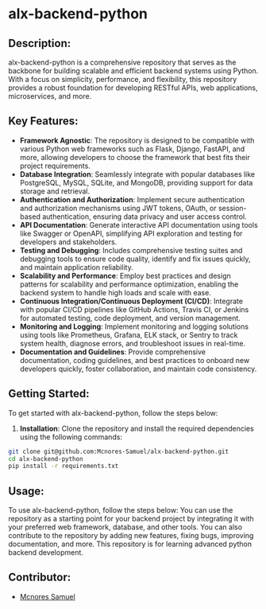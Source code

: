 # alx-backend-python

## Description:
alx-backend-python is a comprehensive repository that serves as the backbone for building scalable and efficient backend systems using Python. With a focus on simplicity, performance, and flexibility, this repository provides a robust foundation for developing RESTful APIs, web applications, microservices, and more.

## Key Features:

- **Framework Agnostic**: The repository is designed to be compatible with various Python web frameworks such as Flask, Django, FastAPI, and more, allowing developers to choose the framework that best fits their project requirements.
- **Database Integration**: Seamlessly integrate with popular databases like PostgreSQL, MySQL, SQLite, and MongoDB, providing support for data storage and retrieval.
- **Authentication and Authorization**: Implement secure authentication and authorization mechanisms using JWT tokens, OAuth, or session-based authentication, ensuring data privacy and user access control.
- **API Documentation**: Generate interactive API documentation using tools like Swagger or OpenAPI, simplifying API exploration and testing for developers and stakeholders.
- **Testing and Debugging**: Includes comprehensive testing suites and debugging tools to ensure code quality, identify and fix issues quickly, and maintain application reliability.
- **Scalability and Performance**: Employ best practices and design patterns for scalability and performance optimization, enabling the backend system to handle high loads and scale with ease.
- **Continuous Integration/Continuous Deployment (CI/CD)**: Integrate with popular CI/CD pipelines like GitHub Actions, Travis CI, or Jenkins for automated testing, code deployment, and version management.
- **Monitoring and Logging**: Implement monitoring and logging solutions using tools like Prometheus, Grafana, ELK stack, or Sentry to track system health, diagnose errors, and troubleshoot issues in real-time.
- **Documentation and Guidelines**: Provide comprehensive documentation, coding guidelines, and best practices to onboard new developers quickly, foster collaboration, and maintain code consistency.

## Getting Started:

To get started with alx-backend-python, follow the steps below:

1. **Installation**: Clone the repository and install the required dependencies using the following commands:

```bash
git clone git@github.com:Mcnores-Samuel/alx-backend-python.git
cd alx-backend-python
pip install -r requirements.txt
```

## Usage:

To use alx-backend-python, follow the steps below:
You can use the repository as a starting point for your backend project by integrating it with your preferred web framework, database, and other tools. You can also contribute to the repository by adding new features, fixing bugs, improving documentation, and more.
This repository is for learning advanced python backend development.

## Contributor:
- [Mcnores Samuel](samuelmcnores1@gmail.com)
